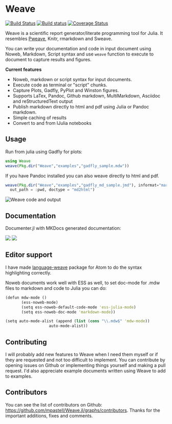 # Weave

[![Build Status](https://travis-ci.org/mpastell/Weave.jl.svg?branch=master)](https://travis-ci.org/mpastell/Weave.jl)
[![Build status](https://ci.appveyor.com/api/projects/status/r97pwi9x8ard6xk6/branch/master?svg=true)](https://ci.appveyor.com/project/mpastell/weave-jl/branch/master)
[![Coverage Status](https://img.shields.io/coveralls/mpastell/Weave.jl.svg)](https://coveralls.io/r/mpastell/Weave.jl?branch=master)


Weave is a scientific report generator/literate programming tool
for Julia. It resembles [Pweave](http://mpastell.com/pweave), Knitr, rmarkdown
and Sweave.

You can write your documentation and code in input document using Noweb,
Markdown, Script syntax and use `weave` function to execute to document to capture results
and figures.

**Current features**

* Noweb, markdown or script syntax for input documents.
* Execute code as terminal or "script" chunks.
* Capture Plots, Gadfly, PyPlot and Winston figures.
* Supports LaTex, Pandoc, Github markdown, MultiMarkdown, Asciidoc and reStructuredText output
* Publish markdown directly to html and pdf using Julia or Pandoc markdown.
* Simple caching of results
* Convert to and from IJulia notebooks

## Usage

Run from julia using Gadfly for plots:

```julia
using Weave
weave(Pkg.dir("Weave","examples","gadfly_sample.mdw"))
```

If you have Pandoc installed you can also weave directly to html and pdf.

```julia
weave(Pkg.dir("Weave","examples","gadfly_md_sample.jmd"), informat="markdown",
  out_path = :pwd, doctype = "md2html")
```

![Weave code and output](http://mpastell.com/images/weave_demo.png)

## Documentation

Documenter.jl with MKDocs generated documentation:

[![](https://img.shields.io/badge/docs-stable-blue.svg)](https://mpastell.github.io/Weave.jl/stable)
[![](https://img.shields.io/badge/docs-latest-blue.svg)](https://mpastell.github.io/Weave.jl/latest)

## Editor support

I have made [language-weave](https://atom.io/packages/language-weave) package
for Atom to do the syntax highlighting correctly.

Noweb documents work well with ESS as well, to set doc-mode for .mdw files to markdown
and code to Julia you can do:

```clojure
(defun mdw-mode ()
       (ess-noweb-mode)
       (setq ess-noweb-default-code-mode 'ess-julia-mode)
       (setq ess-noweb-doc-mode 'markdown-mode))

(setq auto-mode-alist (append (list (cons "\\.mdw$" 'mdw-mode))
                   auto-mode-alist))
```


## Contributing

I will probably add new features to Weave when I need them myself or if they are requested and not too difficult to implement. You can contribute by opening issues on Github or implementing things yourself and making a pull request. I'd also appreciate example documents written using Weave to add to examples.

## Contributors

You can see the list of contributors on Github: https://github.com/mpastell/Weave.jl/graphs/contributors. Thanks for the important additions, fixes and comments.
